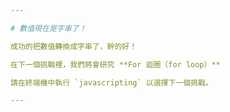 ```yaml
---

# 數值現在是字串了！

成功的把數值轉換成字串了，幹的好！

在下一個挑戰裡，我們將會研究 **For 迴圈（for loop）**

請在終端機中執行 `javascripting` 以選擇下一個挑戰。

---
```

